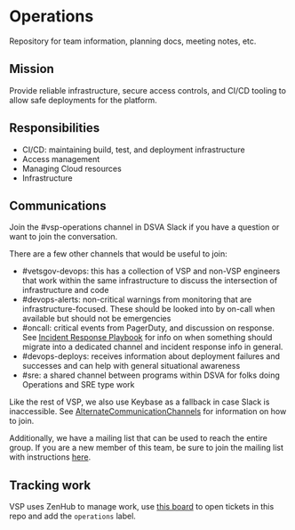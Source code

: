 # Operations

Repository for team information, planning docs, meeting notes, etc.

## Mission
Provide reliable infrastructure, secure access controls, and CI/CD tooling to allow safe deployments for the platform.

## Responsibilities
- CI/CD: maintaining build, test, and deployment infrastructure
- Access management
- Managing Cloud resources
- Infrastructure

## Communications

Join the #vsp-operations channel in DSVA Slack if you have a question or want to join the conversation.

There are a few other channels that would be useful to join:

- #vetsgov-devops: this has a collection of VSP and non-VSP engineers that work within the same infrastructure to discuss the intersection of infrastructure and code
- #devops-alerts: non-critical warnings from monitoring that are infrastructure-focused. These should be looked into by on-call when available but should not be emergencies
- #oncall: critical events from PagerDuty, and discussion on response. See [Incident Response Playbook](https://github.com/department-of-veterans-affairs/vets.gov-team/blob/master/Practice%20Areas/Engineering/OnCall/Incident%20Response%20Playbook.md) for info on when something should migrate into a dedicated channel and incident response info in general.
- #devops-deploys: receives information about deployment failures and successes and can help with general situational awareness
- #sre: a shared channel between programs within DSVA for folks doing Operations and SRE type work

Like the rest of VSP, we also use Keybase as a fallback in case Slack is inaccessible. See [AlternateCommunicationChannels](https://github.com/department-of-veterans-affairs/vets.gov-team/blob/master/Practice%20Areas/Engineering/OnCall/Alternative%20Communication%20Channels.md) for information on how to join.

Additionally, we have a mailing list that can be used to reach the entire group. If you are a new member of this team, be sure to join the mailing list with instructions [here](https://github.com/department-of-veterans-affairs/va.gov-team-sensitive/blob/master/VA-Systems/MailingListInfo.md).

## Tracking work

VSP uses ZenHub to manage work, use [this board](https://app.zenhub.com/workspaces/vsp-5cedc9cce6e3335dc5a49fc4/board?labels=operations&repos=133843125) to open tickets in this repo and add the `operations` label. 
